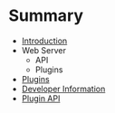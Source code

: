 # Summary

* [Introduction](README.md)
* Web Server
   * API
   * Plugins
* [Plugins](docs/plugins/README.md)
* [Developer Information](docs/developer_information.md)
* [Plugin API](docs/plugins/api.md)

